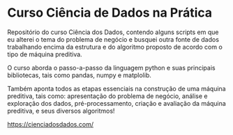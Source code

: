 # Curso Ciência de Dados na Prática
Repositório do curso Ciência dos Dados, contendo alguns scripts em que eu alterei o tema do problema de negócio e busquei outra fonte de dados trabalhando encima da estrutura e do algoritmo proposto de acordo com o tipo de máquina preditiva.
 
O curso aborda o passo-a-passo da linguagem python e suas principais bibliotecas, tais como pandas, numpy e matplolib. 
 
Também aponta todos as etapas essenciais na construção de uma máquina preditiva, tais como: apresentação do problema de negócio, análise e exploração dos dados, pré-processamento, criação e avaliação da máquina preditiva, e seus diversos algoritmos!
 
https://cienciadosdados.com/ 
